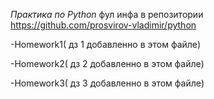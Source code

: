 *Практика по Python* фул инфа в репозитории https://github.com/prosvirov-vladimir/python

-Homework1( дз 1 добавленно в этом файле)


-Homework2( дз 2 добавленно в этом файле)


-Homework3( дз 3 добавленно в этом файле)
